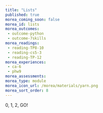 ```yaml
---
title: "Lists"
published: true
morea_coming_soon: false
morea_id: lists
morea_outcomes:
 - outcome-python
 - outcome-7skills
morea_readings:
 - reading-TP8-10
 - reading-cs5-3
 - reading-TP-12
morea_experiences:
 - ca-6
 - phw9
morea_assessments:
morea_type: module
morea_icon_url: /morea/materials/yarn.png
morea_sort_order: 8
---
```


0, 1, 2, GO!